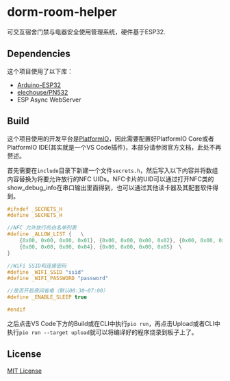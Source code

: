 # dorm-room-helper

可交互宿舍门禁与电器安全使用管理系统，硬件基于ESP32.

## Dependencies

这个项目使用了以下库：

+ [Arduino-ESP32](https://github.com/espressif/arduino-esp32)
+ [elechouse/PN532](https://github.com/elechouse/PN532)
+ ESP Async WebServer

## Build

这个项目使用的开发平台是[PlatformIO](https://platformio.org/)，因此需要配置好PlatformIO Core或者PlatformIO IDE(其实就是一个VS Code插件)，本部分请参阅官方文档，此处不再赘述。

首先需要在`include`目录下新建一个文件`secrets.h`，然后写入以下内容并将数组内容替换为将要允许放行的NFC UIDs。NFC卡片的UID可以通过打开NFC类的show_debug_info在串口输出里面得到，也可以通过其他读卡器及其配套软件得到。

```cpp
#ifndef _SECRETS_H
#define _SECRETS_H

//NFC 允许放行的白名单列表
#define _ALLOW_LIST {   \
    {0x00, 0x00, 0x00, 0x01}, {0x00, 0x00, 0x00, 0x02}, {0x00, 0x00, 0x00, 0x03},    \
    {0x00, 0x00, 0x00, 0x04}, {0x00, 0x00, 0x00, 0x05}  \
}

//WiFi SSID和连接密码
#define _WIFI_SSID "ssid"
#define _WIFI_PASSWORD "password"

//是否开启夜间省电（默认00:30~07:00）
#define _ENABLE_SLEEP true

#endif
```

之后点击VS Code下方的Build或在CLI中执行`pio run`，再点击Upload或者CLI中执行`pio run --target upload`就可以将编译好的程序烧录到板子上了。

## License

[MIT License](/LICENSE)